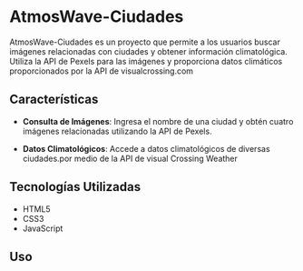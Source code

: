# AtmosWave-Ciudades

AtmosWave-Ciudades es un proyecto que permite a los usuarios buscar imágenes relacionadas con ciudades y obtener información climatológica. Utiliza la API de Pexels para las imágenes y proporciona datos climáticos proporcionados por la API de visualcrossing.com

## Características

- **Consulta de Imágenes**: Ingresa el nombre de una ciudad y obtén cuatro imágenes relacionadas utilizando la API de Pexels.

- **Datos Climatológicos**: Accede a datos climatológicos de diversas ciudades.por medio de la API de visual Crossing Weather

## Tecnologías Utilizadas

- HTML5
- CSS3
- JavaScript

## Uso


